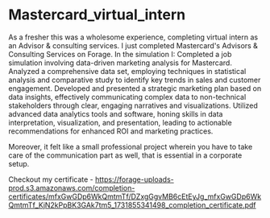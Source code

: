 # Mastercard_virtual_intern
As a fresher this was a wholesome experience, completing virtual intern as an Advisor &amp; consulting services.
I just completed Mastercard's Advisors & Consulting Services on Forage. In the simulation I:
Completed a job simulation involving data-driven marketing analysis for Mastercard.
Analyzed a comprehensive data set, employing techniques in statistical analysis and comparative study to identify key trends in sales and customer engagement.
Developed and presented a strategic marketing plan based on data insights, effectively communicating complex data to non-technical stakeholders through clear, engaging narratives and visualizations.
Utilized advanced data analytics tools and software, honing skills in data interpretation, visualization, and presentation, leading to actionable recommendations for enhanced ROI and marketing practices.

Moreover, it felt like a small professional project wherein you have to take care of the communication part as well, that is essential in a corporate setup.

Checkout my certificate - https://forage-uploads-prod.s3.amazonaws.com/completion-certificates/mfxGwGDp6WkQmtmTf/DZxgGgvMB6cEtEyJg_mfxGwGDp6WkQmtmTf_KjN2kPpBK3GAk7tm5_1731855341498_completion_certificate.pdf
